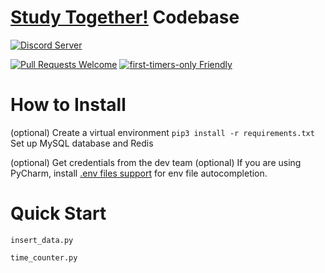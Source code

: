# [Study Together!](https://discord.me/studytogether) Codebase
[![Discord Server](https://img.shields.io/discord/595999872222756885?label=Discord)](https://discord.me/studytogether)

[![Pull Requests Welcome](https://img.shields.io/badge/PRs-welcome-brightgreen.svg?style=flat)](http://makeapullrequest.com)
[![first-timers-only Friendly](https://img.shields.io/badge/first--timers--only-friendly-blue.svg)](http://www.firsttimersonly.com/)

# How to Install
(optional) Create a virtual environment
`pip3 install -r requirements.txt`
Set up MySQL database and Redis

(optional) Get credentials from the dev team
(optional) If you are using PyCharm, install [.env files support](https://plugins.jetbrains.com/plugin/9525--env-files-support) for env file autocompletion.

# Quick Start
`insert_data.py`

`time_counter.py`
